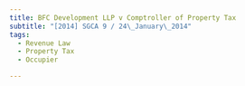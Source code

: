 ```yaml
---
title: BFC Development LLP v Comptroller of Property Tax
subtitle: "[2014] SGCA 9 / 24\_January\_2014"
tags:
  - Revenue Law
  - Property Tax
  - Occupier

---
```


